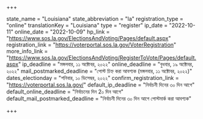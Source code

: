 +++

state_name = "Louisiana"
state_abbreviation = "la"
registration_type = "online"
translationKey = "Louisiana"
type = "register"
ip_date = "2022-10-11"
online_date = "2022-10-09"
hp_link = "https://www.sos.la.gov/ElectionsAndVoting/Pages/default.aspx"
registration_link = "https://voterportal.sos.la.gov/VoterRegistration"
more_info_link = "https://www.sos.la.gov/ElectionsAndVoting/RegisterToVote/Pages/default.aspx"
ip_deadline = "মঙ্গলবার, ১১ অক্টোবর, ২০২২"
online_deadline = "বুধবার, ১৯ অক্টোবর, ২০২২"
mail_postmarked_deadline = "পোস্ট চিহ্ন করা আবশ্যক (মঙ্গলবার, ১১ অক্টোবর, ২০২২)"
dates_electionday = "শনিবার, ১০ ডিসেম্বর, ২০২২"
confirm_registration_link = "https://voterportal.sos.la.gov/"
default_ip_deadline = "নির্বাচনী দিনের ৩০ দিন আগে"
default_online_deadline = "নির্বাচনের দিন 2০ দিন আগে"
default_mail_postmarked_deadline = "নির্বাচনী দিনের ৩০ দিন আগে পোস্টমার্ক করা আবশ্যক"

+++